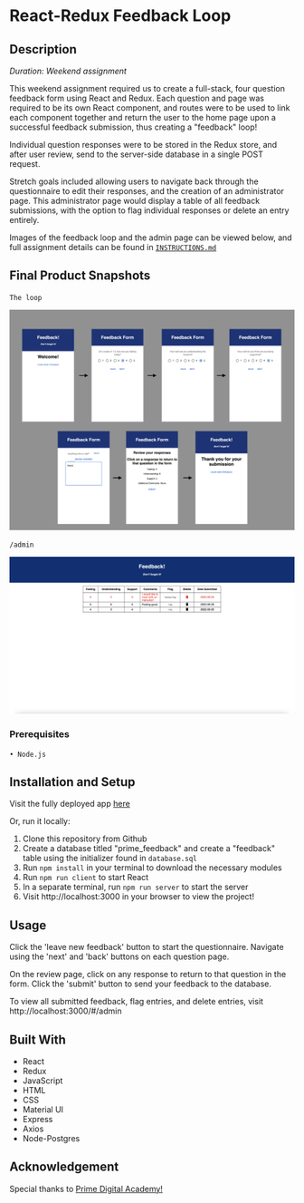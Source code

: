 # React-Redux Feedback Loop

## Description
*Duration: Weekend assignment*

This weekend assignment required us to create a full-stack, four question feedback form using React and Redux. Each question and page was required to be its own React component, and routes were to be used to link each component together and return the user to the home page upon a successful feedback submission, thus creating a "feedback" loop!

Individual question responses were to be stored in the Redux store, and after user review, send to the server-side database in a single POST request.

Stretch goals included allowing users to navigate back through the questionnaire to edit their responses, and the creation of an administrator page. This administrator page would display a table of all feedback submissions, with the option to flag individual responses or delete an entry entirely.

Images of the feedback loop and the admin page can be viewed below, and full assignment details can be found in [`INSTRUCTIONS.md`](INSTRUCTIONS.md)

## Final Product Snapshots

    The loop

![Wireframe](./wireframes/Feedback_loop.png)

    /admin

![Wireframe](./wireframes/MyAdmin.png)

### Prerequisites
    • Node.js

## Installation and Setup

Visit the fully deployed app [here](https://damp-dusk-95049.herokuapp.com/)

Or, run it locally:

1. Clone this repository from Github
2. Create a database titled "prime_feedback" and create a "feedback" table using the initializer found in `database.sql`
3. Run `npm install` in your terminal to download the necessary modules
4. Run `npm run client` to start React
5. In a separate terminal, run `npm run server` to start the server
6. Visit http://localhost:3000 in your browser to view the project!

## Usage

Click the 'leave new feedback' button to start the questionnaire. Navigate using the 'next' and 'back' buttons on each question page.

On the review page, click on any response to return to that question in the form. Click the 'submit' button to send your feedback to the database.

To view all submitted feedback, flag entries, and delete entries, visit http://localhost:3000/#/admin


## Built With

* React
* Redux
* JavaScript
* HTML
* CSS
* Material UI
* Express 
* Axios
* Node-Postgres

## Acknowledgement

Special thanks to [Prime Digital Academy!](https://github.com/PrimeAcademy) 
